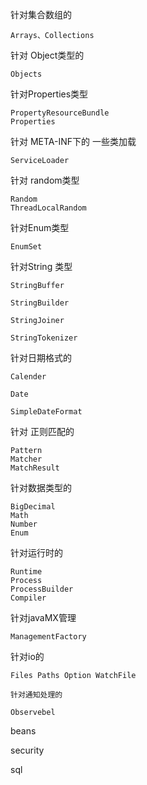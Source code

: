针对集合数组的

```
Arrays、Collections
```





针对 Object类型的

```
Objects
```





针对Properties类型

```
PropertyResourceBundle
Properties
```



针对 META-INF下的 一些类加载

```
ServiceLoader
```





针对 random类型

```
Random
ThreadLocalRandom
```



针对Enum类型

```
EnumSet
```





针对String 类型

```
StringBuffer

StringBuilder

StringJoiner

StringTokenizer
```





针对日期格式的

```
Calender

Date

SimpleDateFormat
```





针对 正则匹配的

```
Pattern
Matcher
MatchResult
```



针对数据类型的

```
BigDecimal
Math
Number
Enum
```



针对运行时的

```
Runtime
Process
ProcessBuilder
Compiler
```



针对javaMX管理

```
ManagementFactory
```



针对io的

```
Files Paths Option WatchFile
```



```
针对通知处理的

Observebel
```





beans



security



sql